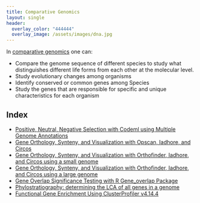 ```yaml
---
title: Comparative Genomics
layout: single
header:
  overlay_color: "444444"
  overlay_image: /assets/images/dna.jpg
---
```


In [comparative genomics](https://www.nature.com/scitable/knowledge/library/comparative-genomics-13239404) one can:

* Compare the genome sequence of different species to study what distinguishes different life forms from each other at the molecular level.    
* Study evolutionary changes among organisms
* Identify conserved or common genes among Species
* Study the genes that are responsible for specific and unique characteristics for each organism

## Index
* [Positive, Neutral, Negative Selection with Codeml using Multiple Genome Annotations](Finding_Positive_Selection_With_Codeml.md)
* [Gene Orthology, Synteny, and Visualization with Opscan, Iadhore, and Circos](Gene_Orthology_And_Synteny.md)
* [Gene Orthology, Synteny, and Visualization with Orthofinder, Iadhore, and Circos using a small genome](OrthofinderSynteny.md)
* [Gene Orthology, Synteny, and Visualization with Orthofinder, Iadhore, and Circos using a large genome](OrthofinderSynteny_Update.md)
* [Gene Overlap Significance Testing with R Gene_overlap Package](Gene_Category_Overlap_Fishers_exact_testing.md)
* [Phylostratiography: determining the LCA of all genes in a genome](phylostratr.md)
* [Functional Gene Enrichment Using ClusterProfiler v4.14.4](Gene_enrichment_using_ClusterProfiler.md)

